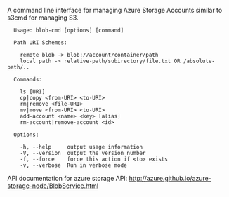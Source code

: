 A command line interface for managing Azure Storage Accounts similar to s3cmd for managing S3.


```
  Usage: blob-cmd [options] [command]

  Path URI Schemes:

    remote blob -> blob://account/container/path
    local path -> relative-path/subirectory/file.txt OR /absolute-path/..

  Commands:

    ls [URI]
    cp|copy <from-URI> <to-URI>
    rm|remove <file-URI>
    mv|move <from-URI> <to-URI>
    add-account <name> <key> [alias]
    rm-account|remove-account <id>

  Options:

    -h, --help     output usage information
    -V, --version  output the version number
    -f, --force    force this action if <to> exists
    -v, --verbose  Run in verbose mode
```

API documentation for azure storage API: http://azure.github.io/azure-storage-node/BlobService.html
